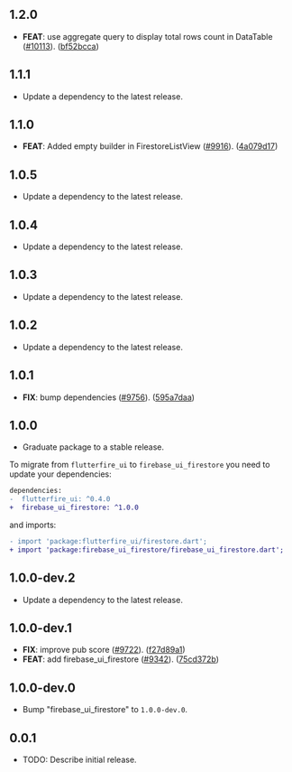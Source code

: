## 1.2.0

 - **FEAT**: use aggregate query to display total rows count in DataTable ([#10113](https://github.com/firebase/flutterfire/issues/10113)). ([bf52bcca](https://github.com/firebase/flutterfire/commit/bf52bcca3eb186cc001344d2522e11245e5e660a))

## 1.1.1

 - Update a dependency to the latest release.

## 1.1.0

 - **FEAT**: Added empty builder in FirestoreListView ([#9916](https://github.com/firebase/flutterfire/issues/9916)). ([4a079d17](https://github.com/firebase/flutterfire/commit/4a079d17086e83f41c40fd1a4b79ea593043d3fc))

## 1.0.5

 - Update a dependency to the latest release.

## 1.0.4

 - Update a dependency to the latest release.

## 1.0.3

 - Update a dependency to the latest release.

## 1.0.2

 - Update a dependency to the latest release.

## 1.0.1

 - **FIX**: bump dependencies ([#9756](https://github.com/firebase/flutterfire/issues/9756)). ([595a7daa](https://github.com/firebase/flutterfire/commit/595a7daa3e856cad152463e543d152f71f61cee9))

## 1.0.0

 - Graduate package to a stable release.

To migrate from `flutterfire_ui` to `firebase_ui_firestore` you need to update your dependencies:

```diff
dependencies:
-  flutterfire_ui: ^0.4.0
+  firebase_ui_firestore: ^1.0.0
```

and imports:

```diff
- import 'package:flutterfire_ui/firestore.dart';
+ import 'package:firebase_ui_firestore/firebase_ui_firestore.dart';
```

## 1.0.0-dev.2

 - Update a dependency to the latest release.

## 1.0.0-dev.1

 - **FIX**: improve pub score ([#9722](https://github.com/firebase/flutterfire/issues/9722)). ([f27d89a1](https://github.com/firebase/flutterfire/commit/f27d89a12cbb5830eb5518854dcfbca72efedb5b))
 - **FEAT**: add firebase_ui_firestore ([#9342](https://github.com/firebase/flutterfire/issues/9342)). ([75cd372b](https://github.com/firebase/flutterfire/commit/75cd372b110fb5ca65ec684f525a4333e50c450c))

## 1.0.0-dev.0

 - Bump "firebase_ui_firestore" to `1.0.0-dev.0`.

## 0.0.1

* TODO: Describe initial release.
